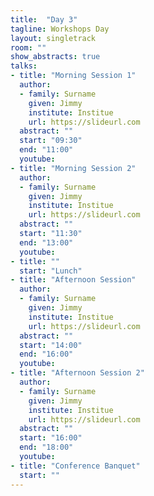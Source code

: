 ```yaml
---
title:  "Day 3"
tagline: Workshops Day
layout: singletrack
room: ""
show_abstracts: true
talks:
- title: "Morning Session 1"
  author: 
  - family: Surname
    given: Jimmy
    institute: Institue
    url: https://slideurl.com
  abstract: ""
  start: "09:30"
  end: "11:00"
  youtube: 
- title: "Morning Session 2"
  author: 
  - family: Surname
    given: Jimmy
    institute: Institue
    url: https://slideurl.com
  abstract: ""
  start: "11:30"
  end: "13:00"
  youtube: 
- title: ""
  start: "Lunch"
- title: "Afternoon Session"
  author: 
  - family: Surname
    given: Jimmy
    institute: Institue
    url: https://slideurl.com
  abstract: ""
  start: "14:00"
  end: "16:00"
  youtube: 
- title: "Afternoon Session 2"
  author: 
  - family: Surname
    given: Jimmy
    institute: Institue
    url: https://slideurl.com
  abstract: ""
  start: "16:00"
  end: "18:00"
  youtube: 
- title: "Conference Banquet"
  start: ""
---
```

